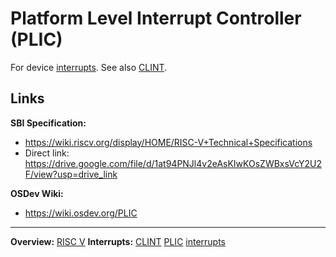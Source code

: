 # Platform Level Interrupt Controller (PLIC)

For device [interrupts](../kernel/interrupts/interrupts.md). 
See also [CLINT](CLINT.md).


## Links

**SBI Specification:**
- https://wiki.riscv.org/display/HOME/RISC-V+Technical+Specifications
- Direct link: https://drive.google.com/file/d/1at94PNJl4v2eAsKIwKOsZWBxsVcY2U2F/view?usp=drive_link

**OSDev Wiki:**
- https://wiki.osdev.org/PLIC


---
**Overview:** [RISC V](RISCV.md)
**Interrupts:** [CLINT](CLINT.md) [PLIC](PLIC.md) [interrupts](../kernel/interrupts/interrupts.md)
